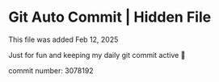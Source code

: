 # Git Auto Commit | Hidden File

This file was added Feb 12, 2025

Just for fun and keeping my daily git commit active 🤪

commit number: 3078192
